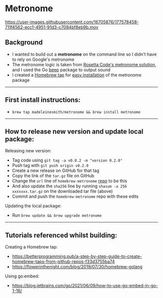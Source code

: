 # Metronome

https://user-images.githubusercontent.com/16705876/177578458-711f4562-ecc1-4951-91d3-c7084bf8eb9b.mov


## Background
* I wanted to build out a **metronome** on the command line so I didn't have to rely on Google's metronome
* The metronome logic is taken from [Rosetta Code's metronome solution](https://rosettacode.org/wiki/Metronome#Go), and I used the Go [beep](https://github.com/faiface/beep) package to output sound
* I created a [Homebrew tap](https://github.com/MadeleineSmith/homebrew-metronome) for [easy installation](#first-install-instructions) of the metronome package

---

## First install instructions:
* ` brew tap madeleinesmith/metronome && brew install metronome `

---

## How to release new version and update local package:
Releasing new version:
* Tag code using ` git tag -a v0.0.2 -m "version 0.2.0" `
* Push tag with ` git push origin v0.2.0 `
* Create a new release on GitHub for that tag
* Copy the link of the `tar.gz` file on GitHub
* Change the `url` line of `homebrew-metronome` [repo](https://github.com/MadeleineSmith/homebrew-metronome/blob/4661e8c8d8ef9dcafb2a46e645d57550990ba31b/metronome.rb#L7) to be this
* And also update the `sha256` line by running `shasum -a 256 xxxxxxx.tar.gz` on the downloaded tar file (above)  
* Commit and push the `homebrew-metronome` repo with these edits

Updating the local package:
* Run ``` brew update && brew upgrade metronome ```

---

## Tutorials referenced whilst building:
Creating a Homebrew tap:
* https://betterprogramming.pub/a-step-by-step-guide-to-create-homebrew-taps-from-github-repos-f33d3755ba74
* https://flowerinthenight.com/blog/2019/07/30/homebrew-golang

Using go:embed:
* https://blog.jetbrains.com/go/2021/06/09/how-to-use-go-embed-in-go-1-16/
